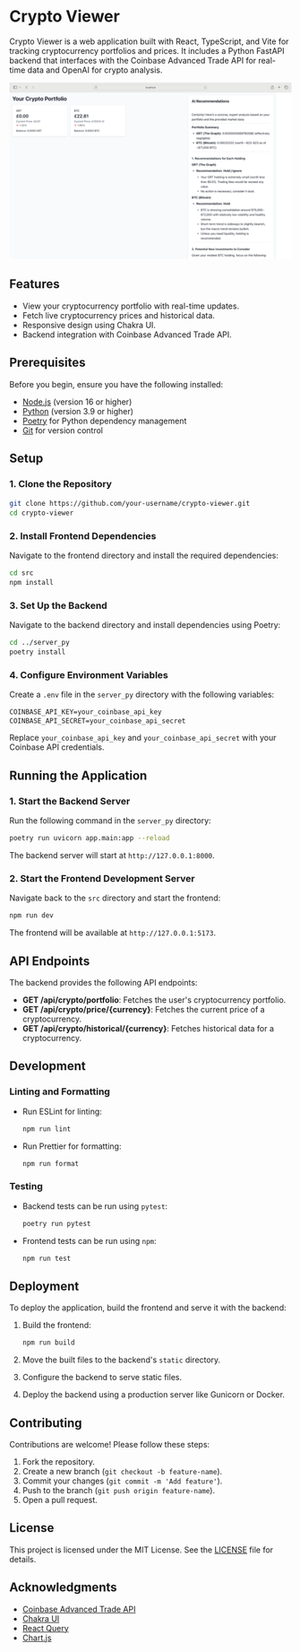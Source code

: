 # Crypto Viewer

Crypto Viewer is a web application built with React, TypeScript, and Vite for tracking cryptocurrency portfolios and prices. It includes a Python FastAPI backend that interfaces with the Coinbase Advanced Trade API for real-time data and OpenAI for crypto analysis.

![Crypto Dashboard Viewer](dashboard.png)

## Features

- View your cryptocurrency portfolio with real-time updates.
- Fetch live cryptocurrency prices and historical data.
- Responsive design using Chakra UI.
- Backend integration with Coinbase Advanced Trade API.

## Prerequisites

Before you begin, ensure you have the following installed:

- [Node.js](https://nodejs.org/) (version 16 or higher)
- [Python](https://www.python.org/) (version 3.9 or higher)
- [Poetry](https://python-poetry.org/) for Python dependency management
- [Git](https://git-scm.com/) for version control

## Setup

### 1. Clone the Repository

```bash
git clone https://github.com/your-username/crypto-viewer.git
cd crypto-viewer
```

### 2. Install Frontend Dependencies

Navigate to the frontend directory and install the required dependencies:

```bash
cd src
npm install
```

### 3. Set Up the Backend

Navigate to the backend directory and install dependencies using Poetry:

```bash
cd ../server_py
poetry install
```

### 4. Configure Environment Variables

Create a `.env` file in the `server_py` directory with the following variables:

```env
COINBASE_API_KEY=your_coinbase_api_key
COINBASE_API_SECRET=your_coinbase_api_secret
```

Replace `your_coinbase_api_key` and `your_coinbase_api_secret` with your Coinbase API credentials.

## Running the Application

### 1. Start the Backend Server

Run the following command in the `server_py` directory:

```bash
poetry run uvicorn app.main:app --reload
```

The backend server will start at `http://127.0.0.1:8000`.

### 2. Start the Frontend Development Server

Navigate back to the `src` directory and start the frontend:

```bash
npm run dev
```

The frontend will be available at `http://127.0.0.1:5173`.

## API Endpoints

The backend provides the following API endpoints:

- **GET /api/crypto/portfolio**: Fetches the user's cryptocurrency portfolio.
- **GET /api/crypto/price/{currency}**: Fetches the current price of a cryptocurrency.
- **GET /api/crypto/historical/{currency}**: Fetches historical data for a cryptocurrency.

## Development

### Linting and Formatting

- Run ESLint for linting:

  ```bash
  npm run lint
  ```

- Run Prettier for formatting:

  ```bash
  npm run format
  ```

### Testing

- Backend tests can be run using `pytest`:

  ```bash
  poetry run pytest
  ```

- Frontend tests can be run using `npm`:

  ```bash
  npm run test
  ```

## Deployment

To deploy the application, build the frontend and serve it with the backend:

1. Build the frontend:

   ```bash
   npm run build
   ```

2. Move the built files to the backend's `static` directory.

3. Configure the backend to serve static files.

4. Deploy the backend using a production server like Gunicorn or Docker.

## Contributing

Contributions are welcome! Please follow these steps:

1. Fork the repository.
2. Create a new branch (`git checkout -b feature-name`).
3. Commit your changes (`git commit -m 'Add feature'`).
4. Push to the branch (`git push origin feature-name`).
5. Open a pull request.

## License

This project is licensed under the MIT License. See the [LICENSE](LICENSE) file for details.

## Acknowledgments

- [Coinbase Advanced Trade API](https://docs.cloud.coinbase.com/advanced-trade-api/docs/welcome)
- [Chakra UI](https://chakra-ui.com/)
- [React Query](https://tanstack.com/query/latest)
- [Chart.js](https://www.chartjs.org/)

